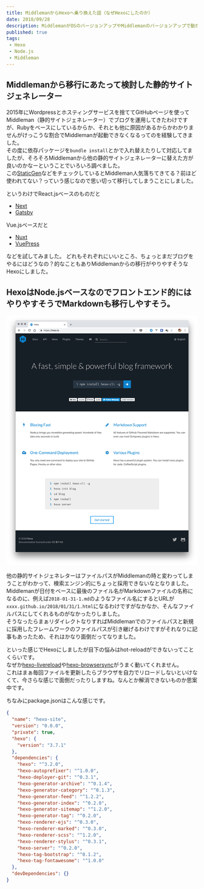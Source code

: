 ```yaml
---
title: MiddlemanからHexoへ乗り換えた話（なぜHexoにしたのか）
date: 2018/09/28
description: MiddlemanがOSのバージョンアップやMiddlemanのバージョンアップで動かなくなるのでHexoへ乗り換えた話
published: true
tags: 
 - Hexo
 - Node.js
 - Middleman
---
```


## Middlemanから移行にあたって検討した静的サイトジェネレーター

2015年にWordpressとホスティングサービスを捨ててGitHubページを使ってMiddleman（静的サイトジェネレーター）でブログを運用してきたわけですが、Rubyをベースにしているからか、それとも他に原因があるからかわかりませんがけっこうな割合でMiddlemanが起動できなくなるってのを経験してきました。  
その度に依存パッケージを`bundle install`とかで入れ替えたりして対応してましたが、そろそろMiddlemanから他の静的サイトジェネレーターに替えた方が良いのかなーということでいろいろ調べました。  
この[StaticGen](https://www.staticgen.com/)などをチェックしているとMiddleman人気落ちてきてる？前ほど使われてない？っていう感じなので思い切って移行してしまうことにしました。

<!-- more -->

というわけでReact.jsベースのものだと
* [Next](https://nextjs.org/)
* [Gatsby](https://www.gatsbyjs.org/)

Vue.jsベースだと
* [Nuxt](https://nuxtjs.org/)
* [VuePress](https://vuepress.vuejs.org/)  

などを試してみました。
どれもそれぞれにいいところ、ちょっとまだブログをやるにはどうなの？的なこともありMiddlemanからの移行がやりやすそうなHexoにしました。

## HexoはNode.jsベースなのでフロントエンド的にはやりやすそうでMarkdownも移行しやすそう。

![Hexo](/images/photos/hexo.png "Hexo")

他の静的サイトジェネレターはファイルパスがMiddlemanの時と変わってしまうことがわかって、検索エンジン的にちょっと採用できないなとなりました。
Middlemanが日付をベースに最後のファイル名がMarkdownファイルの名称になるのに、例えば`2018-01-31-1.md`のようなファイル名にするとURLが`xxxx.github.io/2018/01/31/1.html`になるわけですがなかなか、そんなファイルパスにしてくれるものがなかったりしました。  
そうなったらまぁリダイレクトなりすればMiddlemanでのファイルパスと新規に採用したフレームワークのファイルパスが引き継げるわけですがそれなりに記事もあったため、それはかなり面倒だってなりました。  

といった感じでHexoにしましたが目下の悩みはhot-reloadができないってことくらいです。  
なぜか[hexo-livereload](https://github.com/hexojs/hexo-livereload)や[hexo-browsersync](https://github.com/hexojs/hexo-browsersync)がうまく動いてくれません。  
これはまぁ毎回ファイルを更新したらブラウザを自力でリロードしないといけなくて、今さらな感じで面倒だったりしますね。なんとか解消できないものか思案中です。

ちなみにpackage.jsonはこんな感じです。

```json
{
  "name": "hexo-site",
  "version": "0.0.0",
  "private": true,
  "hexo": {
    "version": "3.7.1"
  },
  "dependencies": {
    "hexo": "^3.2.0",
    "hexo-autoprefixer": "^1.0.0",
    "hexo-deployer-git": "^0.3.1",
    "hexo-generator-archive": "^0.1.4",
    "hexo-generator-category": "^0.1.3",
    "hexo-generator-feed": "^1.2.2",
    "hexo-generator-index": "^0.2.0",
    "hexo-generator-sitemap": "^1.2.0",
    "hexo-generator-tag": "^0.2.0",
    "hexo-renderer-ejs": "^0.3.0",
    "hexo-renderer-marked": "^0.3.0",
    "hexo-renderer-scss": "^1.2.0",
    "hexo-renderer-stylus": "^0.3.1",
    "hexo-server": "^0.2.0",
    "hexo-tag-bootstrap": "^0.1.2",
    "hexo-tag-fontawesome": "^1.0.0"
  },
  "devDependencies": {}
}
```